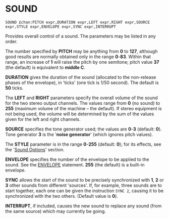 # SOUND

`SOUND £chan:PITCH expr,DURATION expr,LEFT expr,RIGHT expr,SOURCE expr,STYLE expr,ENVELOPE expr,SYNC expr,INTERRUPT`  

Provides overall control of a sound. The parameters may be listed in any order.

The number specified by **PITCH** may be anything from **0** to **127**, although good results are normally obtained only in the range **0**-**83**. Within that range, an increase of **1** will raise the pitch by one semitone; pitch value **37** (the default) is equivalent to **middle C**.

**DURATION** gives the duration of the sound (allocated to the non-release phases of the envelope), in 'ticks' (one tick is 1/50 second). The default is **50** ticks.

The **LEFT** and **RIGHT** parameters specify the overall volume of the sound for the two stereo output channels. The values range from **0** (no sound) to **255** (maximum volume of the machine – the default). If stereo equipment is not being used, the volume will be determined by the sum of the values given for the left and right channels.

**SOURCE** specifies the tone generator used; the values are **0**-**3** (default: **0**). Tone generator **3** is the '**noise generator**' (which ignores pitch values).

The **STYLE** parameter is in the range **0**-**255** (default: **0**); for its effects, see the '[Sound Options](man_3-souoptions.md)' section.

**ENVELOPE** specifies the number of the envelope to be applied to the sound. See the [ENVELOPE](man_cs-envelope.md) statement. **255** (the default) is a built-in envelope.

**SYNC** allows the start of the sound to be precisely synchronized with **1**, **2** or **3** other sounds from different 'sources'. If, for example, three sounds are to start together, each one can be given the instruction `SYNC 2`, causing it to be synchronized with the two others. (Default value is **0**).

**INTERRUPT**, if included, causes the new sound to replace any sound (from the same source) which may currently be going.
